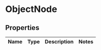 # ObjectNode

## Properties
Name | Type | Description | Notes
------------ | ------------- | ------------- | -------------
